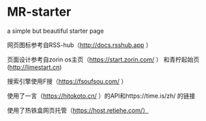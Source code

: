 # MR-starter
a simple but beautiful starter page

网页图标参考自RSS-hub（http://docs.rsshub.app ）

页面设计参考自zorin os主页（https://start.zorin.com/ ）
和青柠起始页(http://limestart.cn)

搜索引擎使用F搜（https://fsoufsou.com/ ）

使用了一言（https://hitokoto.cn/ ）的API和https://time.is/zh/ 的链接

使用了热铁盒网页托管（https://host.retiehe.com/）
